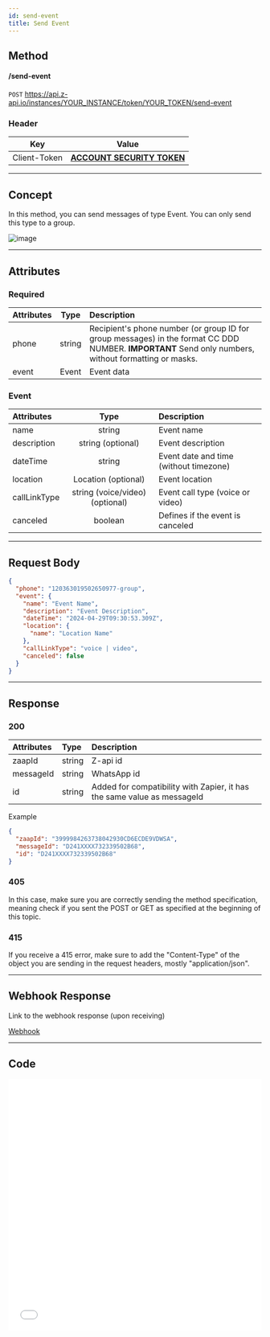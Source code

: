 ```yaml
---
id: send-event
title: Send Event
---
```


## Method

#### /send-event

`POST` https://api.z-api.io/instances/YOUR_INSTANCE/token/YOUR_TOKEN/send-event

### Header

|     Key      |                         Value                          |
| :----------: | :----------------------------------------------------: |
| Client-Token | **[ACCOUNT SECURITY TOKEN](../security/client-token)** |

---

## Concept

In this method, you can send messages of type Event. You can only send this type to a group.

![image](../../../../../img/SendingEvent.jpeg)

---

## Attributes

### Required

| Attributes | Type | Description |
| :-- | :-: | :-- |
| phone | string | Recipient's phone number (or group ID for group messages) in the format CC DDD NUMBER. **IMPORTANT** Send only numbers, without formatting or masks. |
| event | Event | Event data |

### Event

| Attributes | Type | Description |
| :-- | :-: | :-- |
| name | string | Event name |
| description | string (optional) | Event description |
| dateTime | string | Event date and time (without timezone) |
| location | Location (optional) | Event location |
| callLinkType | string (voice/video) (optional) | Event call type (voice or video) |
| canceled | boolean | Defines if the event is canceled |

---

## Request Body

```json
{
  "phone": "120363019502650977-group",
  "event": {
    "name": "Event Name",
    "description": "Event Description",
    "dateTime": "2024-04-29T09:30:53.309Z",
    "location": {
      "name": "Location Name"
    },
    "callLinkType": "voice | video",
    "canceled": false
  }
}
```

---

## Response

### 200

| Attributes | Type | Description |
| :-- | :-- | :-- |
| zaapId | string | Z-api id |
| messageId | string | WhatsApp id |
| id | string | Added for compatibility with Zapier, it has the same value as messageId |

Example

```json
{
  "zaapId": "3999984263738042930CD6ECDE9VDWSA",
  "messageId": "D241XXXX732339502B68",
  "id": "D241XXXX732339502B68"
}
```

### 405

In this case, make sure you are correctly sending the method specification, meaning check if you sent the POST or GET as specified at the beginning of this topic.

### 415

If you receive a 415 error, make sure to add the "Content-Type" of the object you are sending in the request headers, mostly "application/json".

---

## Webhook Response

Link to the webhook response (upon receiving)

[Webhook](../webhooks/on-message-received#event-return-example)

---

## Code

<iframe src="//api.apiembed.com/?source=https://raw.githubusercontent.com/Z-API/z-api-docs/main/json-examples/send-event.json&targets=all" frameborder="0" scrolling="no" width="100%" height="500px" seamless></iframe>

